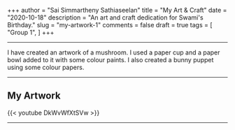 +++
author = "Sai Simmartheny Sathiaseelan"
title = "My Art & Craft"
date = "2020-10-18"
description = "An art and craft dedication for Swami's Birthday."
slug = "my-artwork-1"
comments = false
draft = true
tags = [
    "Group 1",
]
+++

---

I have created an artwork of a mushroom. I used a paper cup and a paper bowl added to it with some colour paints. I also created a bunny puppet using some colour papers.

---

## My Artwork

{{< youtube DkWvWfXtSVw >}}

---